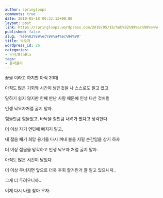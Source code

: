 ```yaml
---
author: springloops
comments: true
date: 2010-05-18 00:33:13+00:00
layout: post
link: https://springloops.wordpress.com/2010/05/18/%eb%82%99%ec%98%a4%ec%9e%90/
published: false
slug: '%eb%82%99%ec%98%a4%ec%9e%90'
title: 낙오자
wordpress_id: 26
categories:
- 낙서/BlaBla
tags:
- 블라블라
---
```


끝물 이라고 하지만 아직 20대  

  
아직도 많은 기회와 시간이 남은것을 나 스스로도 알고 있고.  

  
말하기 쉽지 않지만 한때 만난 사람 때문에 인생 다산 것처럼  

  
인생 낙오자처럼 굴지 말자.  

  
힘들만큼 힘들었고, 바닥을 칠만큼 내려가 봤다고 생각한다.  

  
더 이상 자기 연민에 빠지지 말고,  

  
내 젊음 패기 희망 용기를 다시 꺼내 불을 지필 순간임을 상기 하자  

  
더 이상 젊음을 망각하고 인생 낙오자 처럼 굴지 말자.  

  
아직도 많은 시간이 남았다.  

  
더 이상 무너지면 앞으로 더욱 후회 할거란거 잘 알고 있으니까..  

  
그게 더 두려우니까..  

  
이제 다시 나를 찾아 오자.
